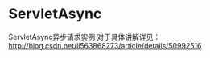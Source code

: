# ServletAsync
ServletAsync异步请求实例
对于具体讲解详见：http://blog.csdn.net/li563868273/article/details/50992516

